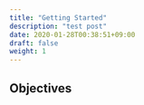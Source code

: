 ```yaml
---
title: "Getting Started"
description: "test post"
date: 2020-01-28T00:38:51+09:00
draft: false
weight: 1
---
```


## Objectives
